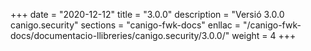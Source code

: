 +++
date        = "2020-12-12"
title       = "3.0.0"
description = "Versió 3.0.0 canigo.security"
sections    = "canigo-fwk-docs"
enllac		= "/canigo-fwk-docs/documentacio-llibreries/canigo.security/3.0.0/"
weight		= 4
+++
